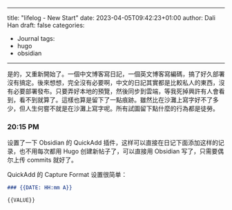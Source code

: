 
---
title: "lifelog - New Start"
date: 2023-04-05T09:42:23+01:00
author: Dali Han
draft: false
categories:
  - Journal
tags:
  - hugo
  - obsidian
---

是的，又重新開始了。一個中文博客寫日記，一個英文博客寫編碼，搞了好久部署沒有搞定。後來想想，完全沒有必要啊，中文的日記其實都是比較私人的東西，沒有必要部署發布。只要弄好本地的預覽，然後同步到雲端，等我死掉興許有人會看到，看不到就算了。這樣也算是留下了一點痕跡。雖然比在沙灘上寫字好不了多少，但人生何嘗不就是在沙灘上寫字呢。所有試圖留下點什麼的行為都是徒勞。


###  20:15 PM

设置了一下 Obsidian 的 QuickAdd 插件，这样可以直接在日记下面添加这样的记录，也不用每次都用 Hugo 创建新帖子了，可以直接用 Obsidian 写了，只需要偶尔上传 commits 就好了。

QuickAdd 的 Capture Format 设置很简单：
```markdown
### {{DATE: HH:mm A}}

{{VALUE}}
```